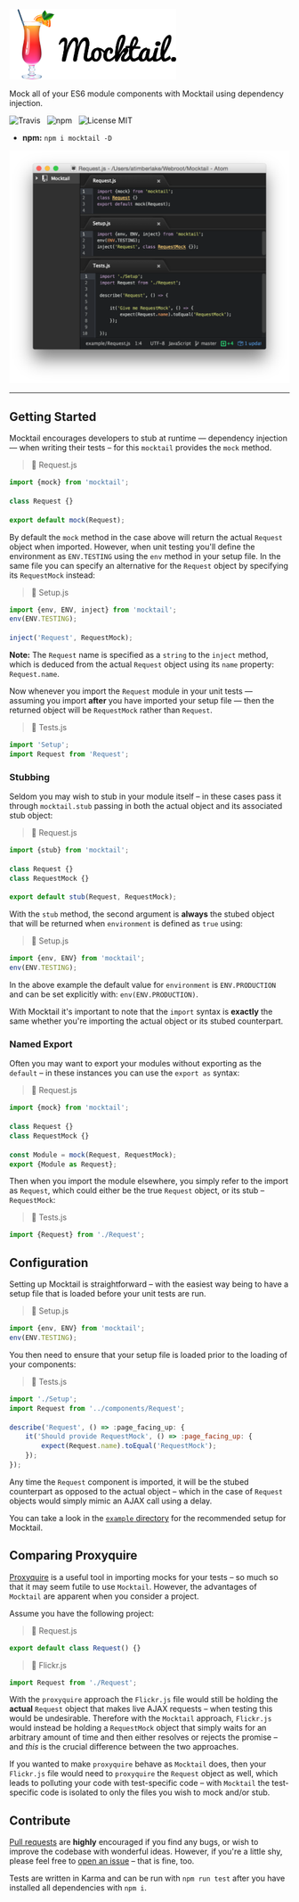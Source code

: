 <img src="media/Mocktail.png" width="300" alt="Mocktail" />

Mock all of your ES6 module components with Mocktail using dependency injection.

![Travis](http://img.shields.io/travis/Wildhoney/Mocktail.svg?style=flat-square)
&nbsp;
![npm](http://img.shields.io/npm/v/mocktail.svg?style=flat-square)
&nbsp;
![License MIT](http://img.shields.io/badge/License-MIT-lightgrey.svg?style=flat-square)

* **npm:** `npm i mocktail -D`

![Screenshot](media/Screenshot.png)

---

## Getting Started

Mocktail encourages developers to stub at runtime &mdash; dependency injection &mdash; when writing their tests &ndash; for this `mocktail` provides the `mock` method.

> :page_facing_up: Request.js

```javascript
import {mock} from 'mocktail';

class Request {}

export default mock(Request);
```

By default the `mock` method in the case above will return the actual `Request` object when imported. However, when unit testing you'll define the environment as `ENV.TESTING` using the `env` method in your setup file. In the same file you can specify an alternative for the `Request` object by specifying its `RequestMock` instead:

> :page_facing_up: Setup.js

```javascript
import {env, ENV, inject} from 'mocktail';
env(ENV.TESTING);

inject('Request', RequestMock);
```

**Note:** The `Request` name is specified as a `string` to the `inject` method, which is deduced from the actual `Request` object using its `name` property: `Request.name`.

Now whenever you import the `Request` module in your unit tests &mdash; assuming you import **after** you have imported your setup file &mdash; then the returned object will be `RequestMock` rather than `Request`.

> :page_facing_up: Tests.js

```javascript
import 'Setup';
import Request from 'Request';
```

### Stubbing

Seldom you may wish to stub in your module itself &ndash; in these cases pass it through `mocktail.stub` passing in both the actual object and its associated stub object:

> :page_facing_up: Request.js

```javascript
import {stub} from 'mocktail';

class Request {}
class RequestMock {}

export default stub(Request, RequestMock);
```

With the `stub` method, the second argument is **always** the stubed object that will be returned when `environment` is defined as `true` using:

> :page_facing_up: Setup.js

```javascript
import {env, ENV} from 'mocktail';
env(ENV.TESTING);
```

In the above example the default value for `environment` is `ENV.PRODUCTION` and can be set explicitly with: `env(ENV.PRODUCTION)`.

With Mocktail it's important to note that the `import` syntax is **exactly** the same whether you're importing the actual object or its stubed counterpart.

### Named Export

Often you may want to export your modules without exporting as the `default` &ndash; in these instances you can use the `export as` syntax:

> :page_facing_up: Request.js

```javascript
import {mock} from 'mocktail';

class Request {}
class RequestMock {}

const Module = mock(Request, RequestMock);
export {Module as Request};
```

Then when you import the module elsewhere, you simply refer to the import as `Request`, which could either be the true `Request` object, or its stub &ndash; `RequestMock`:

> :page_facing_up: Tests.js

```javascript
import {Request} from './Request';
```

## Configuration

Setting up Mocktail is straightforward &ndash; with the easiest way being to have a setup file that is loaded before your unit tests are run.

> :page_facing_up: Setup.js

```javascript
import {env, ENV} from 'mocktail';
env(ENV.TESTING);
```

You then need to ensure that your setup file is loaded prior to the loading of your components:

> :page_facing_up: Tests.js

```javascript
import './Setup';
import Request from '../components/Request';

describe('Request', () => :page_facing_up: {
    it('Should provide RequestMock', () => :page_facing_up: {
        expect(Request.name).toEqual('RequestMock');
    });
});
```

Any time the `Request` component is imported, it will be the stubed counterpart as opposed to the actual object &ndash; which in the case of `Request` objects would simply mimic an AJAX call using a delay.

You can take a look in the [`example` directory](https://github.com/Wildhoney/Mocktail/blob/master/example) for the recommended setup for Mocktail.

## Comparing Proxyquire

[Proxyquire](https://github.com/thlorenz/proxyquire) is a useful tool in importing mocks for your tests &ndash; so much so that it may seem futile to use `Mocktail`. However, the advantages of `Mocktail` are apparent when you consider a project.

Assume you have the following project:

> :page_facing_up: Request.js

```javascript
export default class Request() {}
```

> :page_facing_up: Flickr.js

```javascript
import Request from './Request';
```

With the `proxyquire` approach the `Flickr.js` file would still be holding the **actual** `Request` object that makes live AJAX requests &ndash; when testing this would be undesirable. Therefore with the `Mocktail` approach, `Flickr.js` would instead be holding a `RequestMock` object that simply waits for an arbitrary amount of time and then either resolves or rejects the promise &ndash; and *this* is the crucial difference between the two approaches.

If you wanted to make `proxyquire` behave as `Mocktail` does, then your `Flickr.js` file would need to `proxyquire` the `Request` object as well, which leads to polluting your code with test-specific code &ndash; with `Mocktail` the test-specific code is isolated to only the files you wish to mock and/or stub.

## Contribute

[Pull requests](https://github.com/Wildhoney/Mocktail/pulls) are **highly** encouraged if you find any bugs, or wish to improve the codebase with wonderful ideas. However, if you're a little shy, please feel free to [open an issue](https://github.com/Wildhoney/Mocktail/issues) &ndash; that is fine, too.

Tests are written in Karma and can be run with `npm run test` after you have installed all dependencies with `npm i`.
